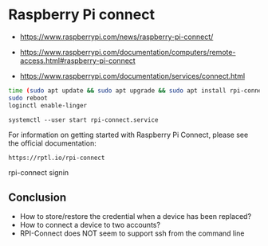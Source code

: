 # Raspberry Pi connect

* https://www.raspberrypi.com/news/raspberry-pi-connect/

* https://www.raspberrypi.com/documentation/computers/remote-access.html#raspberry-pi-connect

* https://www.raspberrypi.com/documentation/services/connect.html

```bash
time (sudo apt update && sudo apt upgrade && sudo apt install rpi-connect-lite && sudo apt autoremove -y)
sudo reboot
loginctl enable-linger
```


    systemctl --user start rpi-connect.service

For information on getting started with Raspberry Pi Connect, please see the official documentation:

    https://rptl.io/rpi-connect



rpi-connect signin


## Conclusion

* How to store/restore the credential when a device has been replaced?
* How to connect a device to two accounts?
* RPI-Connect does NOT seem to support ssh from the command line

